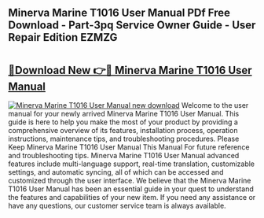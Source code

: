 ## Minerva Marine T1016 User Manual PDf Free Download - Part-3pq Service Owner Guide - User Repair Edition EZMZG

# <h2><a href="http://bc9935.oget.top/?id=Minerva+Marine+T1016+User+Manual">🔗Download New 👉🔴 Minerva Marine T1016 User Manual</a></h2>

[![Minerva Marine T1016 User Manual new download](https://i.imgur.com/5g1atiW.png)](http://bc9935.oget.top/?id=Minerva+Marine+T1016+User+Manual)
Welcome to the user manual for your newly arrived Minerva Marine T1016 User Manual. This guide is here to help you make the most of your product by providing a comprehensive overview of its features, installation process, operation instructions, maintenance tips, and troubleshooting procedures. Please Keep Minerva Marine T1016 User Manual This Manual For future reference and troubleshooting tips. Minerva Marine T1016 User Manual advanced features include multi-language support, real-time translation, customizable settings, and automatic syncing, all of which can be accessed and customized through the user interface. We believe that the Minerva Marine T1016 User Manual has been an essential guide in your quest to understand the features and capabilities of your new item. If you need any assistance or have any questions, our customer service team is always available.
